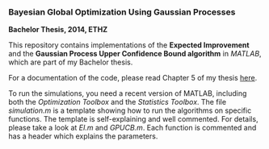 ### Bayesian Global Optimization Using Gaussian Processes
**Bachelor Thesis, 2014, ETHZ**

This repository contains implementations of the **Expected Improvement** and the **Gaussian Process Upper Confidence Bound algorithm** in *MATLAB*, which are part of my Bachelor thesis.

For a documentation of the code, please read Chapter 5 of my thesis [here]().

To run the simulations, you need a recent version of MATLAB, including both the *Optimization Toolbox* and the *Statistics Toolbox*. The file *simulation.m* is a template showing how to run the algorithms on specific functions. The template is self-explaining and well commented. For details, please take a look at *EI.m* and *GPUCB.m*. Each function is commented and has a header which explains the parameters.

